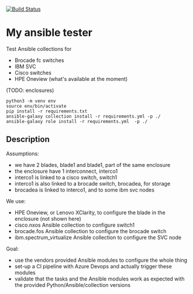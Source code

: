 [![Build Status](https://dev.azure.com/freedge/freedge/_apis/build/status/freedge.ansibletest?branchName=master)](https://dev.azure.com/freedge/freedge/_build/latest?definitionId=4&branchName=master)


My ansible tester
=================

Test Ansible collections for
- Brocade fc switches
- IBM SVC
- Cisco switches
- HPE Oneview (what's available at the moment)

(TODO: enclosures)


```
python3 -m venv env
source env/bin/activate
pip install -r requirements.txt
ansible-galaxy collection install -r requirements.yml -p ./
ansible-galaxy role install -r requirements.yml  -p ./
```

Description
-----------

Assumptions:

- we have 2 blades, blade1 and blade1, part of the same enclosure
- the enclosure have 1 interconnect, interco1
- interco1 is linked to a cisco switch, switch1
- interco1 is also linked to a brocade switch, brocadea, for storage
- brocadea is linked to interco1, and to some ibm svc nodes

We use:
- HPE Oneview, or Lenovo XClarity, to configure the blade in the enclosure (not shown here)
- cisco.nxos Ansible collection to configure switch1
- brocade.fos Ansible collection to configure the brocade switch
- ibm.spectrum_virtualize Ansible collection to configure the SVC node

Goal:
- use the vendors provided Ansible modules to configure the whole thing
- set-up a CI pipeline with Azure Devops and actually trigger these modules
- validate that the tasks and the Ansible modules work as expected with the provided Python/Ansible/collection versions
